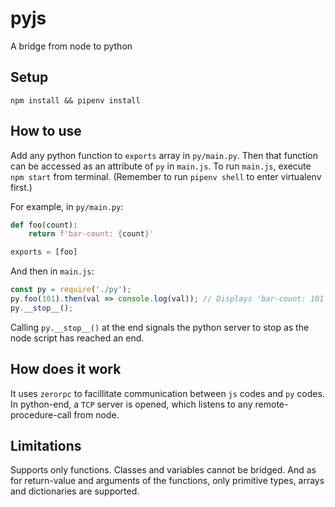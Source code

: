 # pyjs
A bridge from node to python

## Setup
`npm install && pipenv install`

## How to use
Add any python function to `exports` array in `py/main.py`. Then that function can be accessed as an attribute of `py` in `main.js`. To run `main.js`, execute `npm start` from terminal. (Remember to run `pipenv shell` to enter virtualenv first.)

For example, in `py/main.py`:
```python
def foo(count):
    return f'bar-count: {count}'

exports = [foo]
```

And then in `main.js`:
```javascript
const py = require('./py');
py.foo(101).then(val => console.log(val)); // Displays 'bar-count: 101'
py.__stop__();
```

Calling `py.__stop__()` at the end signals the python server to stop as the node script has reached an end.

## How does it work
It uses `zerorpc` to facillitate communication between `js` codes and `py` codes. In python-end, a `TCP` server is opened, which listens to any remote-procedure-call from node.

## Limitations
Supports only functions. Classes and variables cannot be bridged. And as for return-value and arguments of the functions, only primitive types, arrays and dictionaries are supported.